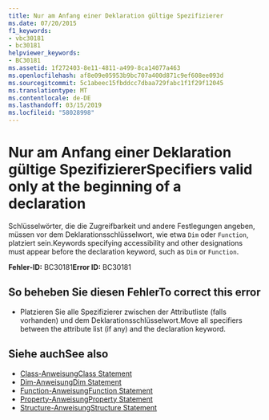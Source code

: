 ```yaml
---
title: Nur am Anfang einer Deklaration gültige Spezifizierer
ms.date: 07/20/2015
f1_keywords:
- vbc30181
- bc30181
helpviewer_keywords:
- BC30181
ms.assetid: 1f272403-8e11-4811-a499-8ca14077a463
ms.openlocfilehash: af8e09e05953b9bc707a400d871c9ef608ee093d
ms.sourcegitcommit: 5c1abeec15fbddcc7dbaa729fabc1f1f29f12045
ms.translationtype: MT
ms.contentlocale: de-DE
ms.lasthandoff: 03/15/2019
ms.locfileid: "58028998"
---
```

# <a name="specifiers-valid-only-at-the-beginning-of-a-declaration"></a><span data-ttu-id="36545-102">Nur am Anfang einer Deklaration gültige Spezifizierer</span><span class="sxs-lookup"><span data-stu-id="36545-102">Specifiers valid only at the beginning of a declaration</span></span>
<span data-ttu-id="36545-103">Schlüsselwörter, die die Zugreifbarkeit und andere Festlegungen angeben, müssen vor dem Deklarationsschlüsselwort, wie etwa `Dim` oder `Function`, platziert sein.</span><span class="sxs-lookup"><span data-stu-id="36545-103">Keywords specifying accessibility and other designations must appear before the declaration keyword, such as `Dim` or `Function`.</span></span>  
  
 <span data-ttu-id="36545-104">**Fehler-ID:** BC30181</span><span class="sxs-lookup"><span data-stu-id="36545-104">**Error ID:** BC30181</span></span>  
  
## <a name="to-correct-this-error"></a><span data-ttu-id="36545-105">So beheben Sie diesen Fehler</span><span class="sxs-lookup"><span data-stu-id="36545-105">To correct this error</span></span>  
  
-   <span data-ttu-id="36545-106">Platzieren Sie alle Spezifizierer zwischen der Attributliste (falls vorhanden) und dem Deklarationsschlüsselwort.</span><span class="sxs-lookup"><span data-stu-id="36545-106">Move all specifiers between the attribute list (if any) and the declaration keyword.</span></span>  
  
## <a name="see-also"></a><span data-ttu-id="36545-107">Siehe auch</span><span class="sxs-lookup"><span data-stu-id="36545-107">See also</span></span>

- [<span data-ttu-id="36545-108">Class-Anweisung</span><span class="sxs-lookup"><span data-stu-id="36545-108">Class Statement</span></span>](../../visual-basic/language-reference/statements/class-statement.md)
- [<span data-ttu-id="36545-109">Dim-Anweisung</span><span class="sxs-lookup"><span data-stu-id="36545-109">Dim Statement</span></span>](../../visual-basic/language-reference/statements/dim-statement.md)
- [<span data-ttu-id="36545-110">Function-Anweisung</span><span class="sxs-lookup"><span data-stu-id="36545-110">Function Statement</span></span>](../../visual-basic/language-reference/statements/function-statement.md)
- [<span data-ttu-id="36545-111">Property-Anweisung</span><span class="sxs-lookup"><span data-stu-id="36545-111">Property Statement</span></span>](../../visual-basic/language-reference/statements/property-statement.md)
- [<span data-ttu-id="36545-112">Structure-Anweisung</span><span class="sxs-lookup"><span data-stu-id="36545-112">Structure Statement</span></span>](../../visual-basic/language-reference/statements/structure-statement.md)
